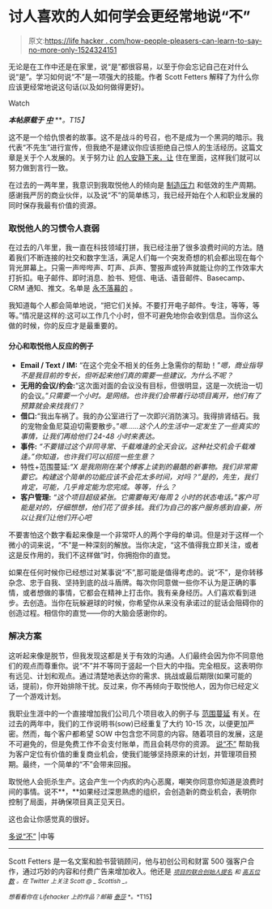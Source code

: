 # 讨人喜欢的人如何学会更经常地说“不”

> 原文:[https://life hacker . com/how-people-pleasers-can-learn-to-say-no-more-only-1524324151](https://lifehacker.com/how-people-pleasers-can-learn-to-say-no-more-often-1524324151)

无论是在工作中还是在家里，说“是”都很容易，以至于你会忘记自己在对什么说“是”。学习如何说“不”是一项强大的技能。作者 Scott Fetters 解释了为什么你应该更经常地说这句话(以及如何做得更好)。

Watch

***本帖原载于*** [***中***](https://medium.com/1000-stories/4f100a9d8099) ***。*T15】**

这不是一个给仇恨者的故事。这不是战斗的号召，也不是成为一个黑洞的暗示。我代表“不先生”进行宣传，但我绝不是建议你应该拒绝自己惊人的生活经历。这篇文章是关于个人发展的。关于努力让 [的人安静下来，让](https://lifehacker.com/stop-being-a-people-pleaser-5959129) 住在里面，这样我们就可以努力做到言行一致。

在过去的一两年里，我意识到我取悦他人的倾向是 [制造压力](https://lifehacker.com/how-stress-breaks-down-your-mind-and-body-and-how-to-f-1258810485) 和低效的生产周期。感谢我严厉的商业伙伴，以及说“不”的简单练习，我已经开始在个人和职业发展的同时保存我最有价值的资源。

### 取悦他人的习惯令人衰弱

在过去的八年里，我一直在科技领域打拼，我已经注册了很多浪费时间的方法。随着我们不断连接的社交和数字生活，满足人们每一个突发奇想的机会都出现在每个背光屏幕上。只需一声哔哔声、叮声、乒声、警报声或铃声就能让你的工作效率大打折扣。电子邮件、即时消息、脸书、短信、电话、语音邮件、Basecamp、CRM 通知、推文。名单是 [永不落幕的](https://lifehacker.com/how-can-i-steer-clear-of-distractions-and-focus-while-i-5894460) 。

我知道每个人都会简单地说，“把它们关掉。不要打开电子邮件。专注，等等，等等。”情况是这样的:这可以工作几个小时，但不可避免地你会收到信息。当你这么做的时候，你的反应才是最重要的。

#### 分心和取悦他人反应的例子

*   **Email / Text / IM:** “在这个完全不相关的任务上急需你的帮助！”*嗯，商业指导不是我目前的专长，但听起来他们真的需要一些建议。为什么不呢？*
*   **无用的会议/约会:**“这次面对面的会议没有目标，但很明显，这是一次统治一切的会议。”*只需要一个小时。是网络。也许我们会带着行动项目离开，他们有了预算就会来找我们？*
*   **借口:**“我出车祸了。我的办公室进行了一次即兴消防演习。我得排肾结石。我的宠物金鱼尼莫迫切需要散步。”*嗯……这个人的生活中一定发生了一些真实的事情，让我们再给他们 24-48 小时来表达。*
*   **事件:** *“不要错过这个非同寻常、千载难逢的全天会议。这种社交机会千载难逢。”你知道，也许我们可以招揽一些生意？*
*   特性+范围蔓延:*“X 是我刚刚在某个博客上读到的最酷的新事物。我们非常需要它。构建这个简单的功能应该不会花太多时间，对吗？”是的，先生，我们肯定，可能，几乎肯定能为您完成。等等，什么？*
*   **客户管理:** *“这个项目超级紧张。它需要每天/每周 2 小时的状态电话。”客户可能是对的，仔细想想，他们花了很多钱。我们为自己的客户服务感到自豪，所以让我们让他们开心吧*

不要害怕这个数字看起来像是一个非常吓人的两个字母的单词。但是对于这样一个微小的词来说，“不”是一种深刻的解放。当你决定，“这不值得我立即关注，或者这是反作用的，我们不这样做”时，你拥抱你的直觉。

如果在任何时候你已经想过对某事说“不”,那可能是值得考虑的。说“不”，是你转移杂念、忠于自我、坚持到底的战斗盾牌。每次你同意做一些你不认为是正确的事情，或者想做的事情，它都会在精神上打击你。我有亲身经历。人们喜欢看到进步。去创造。当你在玩躲避球的时候，你希望你从来没有承诺过的屁话会阻碍你的创造过程。相信你的直觉——你的大脑会感谢你的。

### 解决方案

这听起来像是脱节，但我发现这都是关于有效的沟通。人们最终会因为你不同意他们的观点而尊重你。说“不”并不等同于竖起一个巨大的中指。完全相反。这表明你有远见、计划和观点。通过清楚地表达你的需求、挑战或最后期限(如果可能的话，提前)，你开始排除干扰。反过来，你不再倾向于取悦他人，因为你已经定义了一个游戏计划。

我职业生涯中的一个直接增加我们公司几个项目收入的例子与 [范围蔓延](http://en.wikipedia.org/wiki/Scope_creep) 有关。在过去的两年中，我们的工作说明书(sow)已经重复了大约 10-15 次，以便更加严密。然而，每个客户都希望 SOW 中包含您不同意的内容。随着项目的发展，这是不可避免的，但是免费工作不会支付账单，而且会耗尽你的资源。 [说“不”](https://lifehacker.com/nine-practices-to-help-you-say-no-without-feeling-like-5984918) 帮助我为客户定位有价值的重复商业机会，使我们能够坚持原来的计划，并管理项目预期。最终，一个简单的“不”会带来回报。

取悦他人会扼杀生产。这会产生一个内疚的内心恶魔，嘲笑你同意你知道是浪费时间的事情。说不**，**如果经过深思熟虑的组织，会创造新的商业机会，表明你控制了局面，并确保项目真正见天日。

这也会让你感觉真的很好。

[多说“不”](https://medium.com/1000-stories/4f100a9d8099) |中等

* * *

Scott Fetters 是一名文案和脸书营销顾问，他与初创公司和财富 500 强客户合作，通过巧妙的内容和付费广告来增加收入。他还是 [<small>*项目的联合创始人提名*</small>](http://www.projectnominate.com/) <small>*和*</small> [<small>*高五位数*</small>](http://www.highfivedigitalmarketing.com/) <small>*。在 Twitter 上关注 Scott @ _ Scottish _。*</small>

<small>*想看看你在 Lifehacker 上的作品？邮箱*</small> [<small>*泰莎*</small>](https://mail.google.com/mail/?view=cm&fs=1&tf=1&to=tessa@lifehacker.com) <small>*。*T15】</small>